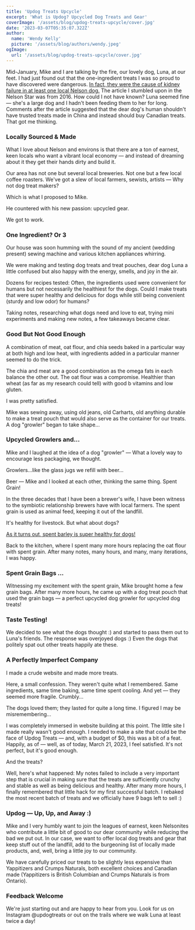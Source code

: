 ```yaml
---
title: 'Updog Treats Upcycle'
excerpt: 'What is Updog? Upcycled Dog Treats and Gear' 
coverImage: '/assets/blog/updog-treats-upcycle/cover.jpg'
date: '2023-03-07T05:35:07.322Z'
author:
  name: 'Wendy Kelly'
  picture: '/assets/blog/authors/wendy.jpeg'
ogImage:
  url: '/assets/blog/updog-treats-upcycle/cover.jpg'
---
```


Mid-January, Mike and I are talking by the fire, our lovely dog, Luna, at our feet.
I had just found out that the one-ingredient treats I was so proud to have discovered were dangerous.
[In fact, they were the cause of kidney failure in at least one local Nelson dog.](https://www.nelsonstar.com/news/nelson-pet-owners-warned-about-dog-treats/)
The article I stumbled upon in the Nelson Star was from 2016. How could I not have known? Luna seemed fine — she's a large dog and I hadn't been feeding them to her for long. 
Comments after the article  suggested that the dear dog's human shouldn't have trusted treats made in China and instead should buy Canadian treats. 
That got me thinking. 

### Locally Sourced & Made

What I love about Nelson and environs is that there are a ton of earnest, keen locals who want a vibrant local economy — and instead of dreaming about it they get their hands dirty and build it.

Our area has not one but several local breweries. Not one but a few local coffee roasters. We've got a slew of local farmers, sewists, artists — Why not dog treat makers?

Which is what I proposed to Mike.

He countered with his new passion: upcycled gear.

We got to work.

### One Ingredient? Or 3

Our house was soon humming with the sound of my ancient (wedding present) sewing machine and various kitchen appliances whirring.

We were making and testing dog treats and treat pouches, dear dog Luna a little confused but also happy with the energy, smells, and joy in the air.

Dozens for recipes tested: Often, the ingredients used were convenient for humans but not necessarily the healthiest for the dogs. Could I make treats that were super healthy and delicious for dogs while still being convenient (sturdy and low odor) for humans?

Taking notes, researching what dogs need and love to eat, trying mini experiments and making new notes, a few takeaways became clear.

### Good But Not Good Enough

A combination of meat, oat flour, and chia seeds baked in a particular way at both high and low heat, with ingredients added in a particular manner seemed to do the trick.

 The chia and meat are a good combination as the omega fats in each balance the other out. The oat flour was a compromise. Healthier than wheat (as far as my research could tell) with good b vitamins and low gluten.

I was pretty satisfied. 

Mike was sewing away, using old jeans, old Carharts, old anything durable to make a treat pouch that would also serve as the container for our treats. A dog "growler" began to take shape...

### Upcycled Growlers and...

Mike and I laughed at the idea of a dog "growler" — What a lovely way to encourage less packaging, we thought. 

Growlers...like the glass jugs we refill with beer...

Beer — Mike and I looked at each other, thinking the same thing. Spent Grain!

In the three decades that I have been a brewer's wife, I have been witness to the symbiotic relationship brewers have with local farmers. The spent grain is used as animal feed, keeping it out of the landfill. 

It's healthy for livestock. But what about dogs?

[As it turns out, spent barley is super healthy for dogs!](./nutrition) 

Back to the kitchen, where I spent many more hours replacing the oat flour with spent grain. After many notes, many hours, and many, many iterations, I was happy.

### Spent Grain Bags ...

Witnessing my excitement with the spent grain, Mike brought home a few grain bags. After many more hours, he came up with a dog treat pouch that used the grain bags — a perfect upcycled dog growler for upcycled dog treats!

### Taste Testing!

We decided to see what the dogs thought :) and started to pass them out to Luna's friends. The response was overjoyed dogs :) Even the dogs that politely spat out other treats happily ate these. 

### A Perfectly Imperfect Company 

I made a crude website and made more treats.

Here, a small confession. They weren't quite what I remembered. Same ingredients, same time baking, same time spent cooling. And yet — they seemed more fragile. Crumbly...

The dogs loved them; they lasted for quite a long time. I figured I may be misremembering...

I was completely immersed in website building at this point. The little site I made really wasn't good enough. I needed to make a site that could be the face of Updog Treats — and, with a budget of $0, this was a bit of a feat. Happily, as of — well, as of today, March 21, 2023, I feel satisfied. It's not perfect, but it's good enough.

And the treats?

Well, here's what happened: My notes failed to include a very important step that is crucial in making sure that the treats are sufficiently crunchy and stable as well as being delicious and healthy. After many more hours, I finally remembered that little hack for my first successful batch. I rebaked the most recent batch of treats and we officially have 9 bags left to sell :) 

### Updog — Up, Up, and Away :)

Mike and I very humbly want to join the leagues of earnest, keen Nelsonites who contribute a little bit of good to our dear community while reducing the bad we put out. In our case, we want to offer local dog treats and gear that keep stuff out of the landfill, add to the burgeoning list of locally made products, and, well, bring a little joy to our community. 

We have carefully priced our treats to be slightly less expensive than Yappitizers and Crumps Naturals, both excellent choices and Canadian made (Yappitizers is British Columbian and Crumps Naturals is from Ontario).

### Feedback Welcome

We're just starting out and are happy to hear from you. Look for us on Instagram @updogtreats or out on the trails where we walk Luna at least twice a day! 













